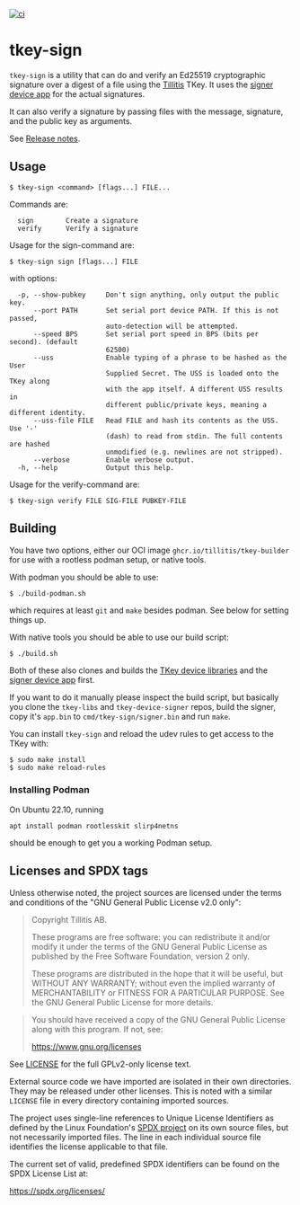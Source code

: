 
[![ci](https://github.com/tillitis/tkey-sign/actions/workflows/ci.yaml/badge.svg?branch=main&event=push)](https://github.com/tillitis/tkey-sign/actions/workflows/ci.yaml)

# tkey-sign

`tkey-sign` is a utility that can do and verify an Ed25519
cryptographic signature over a digest of a file using the
[Tillitis](https://tillitis.se/) TKey. It uses the [signer device
app](https://github.com/tillitis/tkey-device-signer) for the actual
signatures.

It can also verify a signature by passing files with the message,
signature, and the public key as arguments.

See [Release notes](RELEASE.md).

## Usage

```
$ tkey-sign <command> [flags...] FILE...
```

Commands are:
```
  sign        Create a signature
  verify      Verify a signature
```

Usage for the sign-command are:
```
$ tkey-sign sign [flags...] FILE
```
with options:

```
  -p, --show-pubkey     Don't sign anything, only output the public key.
      --port PATH       Set serial port device PATH. If this is not passed,
                        auto-detection will be attempted.
      --speed BPS       Set serial port speed in BPS (bits per second). (default
                        62500)
      --uss             Enable typing of a phrase to be hashed as the User
                        Supplied Secret. The USS is loaded onto the TKey along
                        with the app itself. A different USS results in
                        different public/private keys, meaning a different identity.
      --uss-file FILE   Read FILE and hash its contents as the USS. Use '-'
                        (dash) to read from stdin. The full contents are hashed
                        unmodified (e.g. newlines are not stripped).
      --verbose         Enable verbose output.
  -h, --help            Output this help.
```

Usage for the verify-command are:
```
$ tkey-sign verify FILE SIG-FILE PUBKEY-FILE
```

## Building

You have two options, either our OCI image
`ghcr.io/tillitis/tkey-builder` for use with a rootless podman setup,
or native tools.

With podman you should be able to use:

```
$ ./build-podman.sh
```

which requires at least `git` and `make` besides podman. See below for
setting things up.

With native tools you should be able to use our build script:

```
$ ./build.sh
```

Both of these also clones and builds the [TKey device
libraries](https://github.com/tillitis/tkey-libs) and the [signer
device app](https://github.com/tillitis/tkey-device-signer) first.

If you want to do it manually please inspect the build script, but
basically you clone the `tkey-libs` and `tkey-device-signer` repos,
build the signer, copy it's `app.bin` to `cmd/tkey-sign/signer.bin`
and run `make`.

You can install `tkey-sign` and reload the udev rules to get access to
the TKey with:

```
$ sudo make install
$ sudo make reload-rules
```

### Installing Podman

On Ubuntu 22.10, running

```
apt install podman rootlesskit slirp4netns
```

should be enough to get you a working Podman setup.

## Licenses and SPDX tags

Unless otherwise noted, the project sources are licensed under the
terms and conditions of the "GNU General Public License v2.0 only":

> Copyright Tillitis AB.
>
> These programs are free software: you can redistribute it and/or
> modify it under the terms of the GNU General Public License as
> published by the Free Software Foundation, version 2 only.
>
> These programs are distributed in the hope that it will be useful,
> but WITHOUT ANY WARRANTY; without even the implied warranty of
> MERCHANTABILITY or FITNESS FOR A PARTICULAR PURPOSE. See the GNU
> General Public License for more details.

> You should have received a copy of the GNU General Public License
> along with this program. If not, see:
>
> https://www.gnu.org/licenses

See [LICENSE](LICENSE) for the full GPLv2-only license text.

External source code we have imported are isolated in their own
directories. They may be released under other licenses. This is noted
with a similar `LICENSE` file in every directory containing imported
sources.

The project uses single-line references to Unique License Identifiers
as defined by the Linux Foundation's [SPDX project](https://spdx.org/)
on its own source files, but not necessarily imported files. The line
in each individual source file identifies the license applicable to
that file.

The current set of valid, predefined SPDX identifiers can be found on
the SPDX License List at:

https://spdx.org/licenses/
